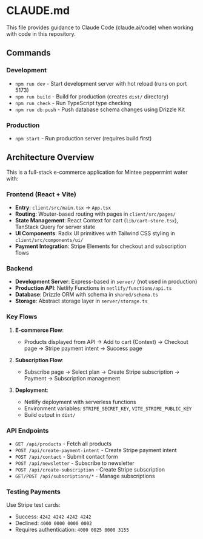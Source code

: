 # CLAUDE.md

This file provides guidance to Claude Code (claude.ai/code) when working with code in this repository.

## Commands

### Development
- `npm run dev` - Start development server with hot reload (runs on port 5173)
- `npm run build` - Build for production (creates `dist/` directory)
- `npm run check` - Run TypeScript type checking
- `npm run db:push` - Push database schema changes using Drizzle Kit

### Production
- `npm start` - Run production server (requires build first)

## Architecture Overview

This is a full-stack e-commerce application for Mintee peppermint water with:

### Frontend (React + Vite)
- **Entry**: `client/src/main.tsx` → `App.tsx`
- **Routing**: Wouter-based routing with pages in `client/src/pages/`
- **State Management**: React Context for cart (`lib/cart-store.tsx`), TanStack Query for server state
- **UI Components**: Radix UI primitives with Tailwind CSS styling in `client/src/components/ui/`
- **Payment Integration**: Stripe Elements for checkout and subscription flows

### Backend
- **Development Server**: Express-based in `server/` (not used in production)
- **Production API**: Netlify Functions in `netlify/functions/api.ts`
- **Database**: Drizzle ORM with schema in `shared/schema.ts`
- **Storage**: Abstract storage layer in `server/storage.ts`

### Key Flows

1. **E-commerce Flow**:
   - Products displayed from API → Add to cart (Context) → Checkout page → Stripe payment intent → Success page

2. **Subscription Flow**:
   - Subscribe page → Select plan → Create Stripe subscription → Payment → Subscription management

3. **Deployment**:
   - Netlify deployment with serverless functions
   - Environment variables: `STRIPE_SECRET_KEY`, `VITE_STRIPE_PUBLIC_KEY`
   - Build output in `dist/`

### API Endpoints
- `GET /api/products` - Fetch all products
- `POST /api/create-payment-intent` - Create Stripe payment intent
- `POST /api/contact` - Submit contact form
- `POST /api/newsletter` - Subscribe to newsletter
- `POST /api/create-subscription` - Create Stripe subscription
- `GET/POST /api/subscriptions/*` - Manage subscriptions

### Testing Payments
Use Stripe test cards:
- Success: `4242 4242 4242 4242`
- Declined: `4000 0000 0000 0002`
- Requires authentication: `4000 0025 0000 3155`
